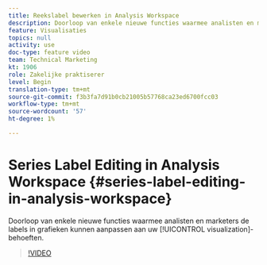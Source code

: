 ```yaml
---
title: Reekslabel bewerken in Analysis Workspace
description: Doorloop van enkele nieuwe functies waarmee analisten en marketers de labels in grafieken kunnen aanpassen aan uw visualisatiebehoeften.
feature: Visualisaties
topics: null
activity: use
doc-type: feature video
team: Technical Marketing
kt: 1906
role: Zakelijke praktiserer
level: Begin
translation-type: tm+mt
source-git-commit: f3b3fa7d91b0cb21005b57768ca23ed6700fcc03
workflow-type: tm+mt
source-wordcount: '57'
ht-degree: 1%

---
```



# Series Label Editing in Analysis Workspace {#series-label-editing-in-analysis-workspace}

Doorloop van enkele nieuwe functies waarmee analisten en marketers de labels in grafieken kunnen aanpassen aan uw [!UICONTROL visualization]-behoeften.

>[!VIDEO](https://video.tv.adobe.com/v/23728/?quality=12)
